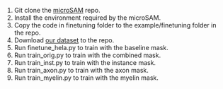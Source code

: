 1. Git clone the [microSAM](https://github.com/computational-cell-analytics/micro-sam) repo.
2. Install the environment required by the microSAM.
3. Copy the code in finetuning folder to the example/finetuning folder in the repo.
4. Download [our dataset](https://drive.google.com/file/d/1Q7S9wW9Ksuf3w7p7_w9St_Xa0pHwjc8S/view?usp=drive_link) to the repo.
5. Run finetune_hela.py to train with the baseline mask.
6. Run train_orig.py to train with the combined mask.
7. Run train_inst.py to train with the instance mask.
8. Run train_axon.py to train with the axon mask.
9. Run train_myelin.py to train with the myelin mask.
